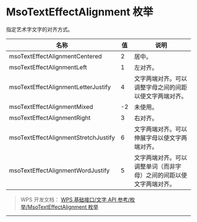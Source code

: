 # MsoTextEffectAlignment 枚举

指定艺术字文字的对齐方式。

| 名称                                 | 值  | 说明                                                               |
|--------------------------------------|-----|--------------------------------------------------------------------|
| msoTextEffectAlignmentCentered       | 2   | 居中。                                                             |
| msoTextEffectAlignmentLeft           | 1   | 左对齐。                                                           |
| msoTextEffectAlignmentLetterJustify  | 4   | 文字两端对齐。可以调整字母之间的间距以使文字两端对齐。             |
| msoTextEffectAlignmentMixed          | -2  | 未使用。                                                           |
| msoTextEffectAlignmentRight          | 3   | 右对齐。                                                           |
| msoTextEffectAlignmentStretchJustify | 6   | 文字两端对齐。可以伸展字母以使文字两端对齐。                       |
| msoTextEffectAlignmentWordJustify    | 5   | 文字两端对齐。可以调整单词（而非字母）之间的间距以使文字两端对齐。 |

> WPS 开发文档： [WPS 基础接口/文字 API 参考/枚举/MsoTextEffectAlignment 枚举](https://qn.cache.wpscdn.cn/encs/doc/office_v19/topics/WPS%20%E5%9F%BA%E7%A1%80%E6%8E%A5%E5%8F%A3/%E6%96%87%E5%AD%97%20API%20%E5%8F%82%E8%80%83/%E6%9E%9A%E4%B8%BE/MsoTextEffectAlignment%20%E6%9E%9A%E4%B8%BE.html)

------------------------------------------------------------------------
